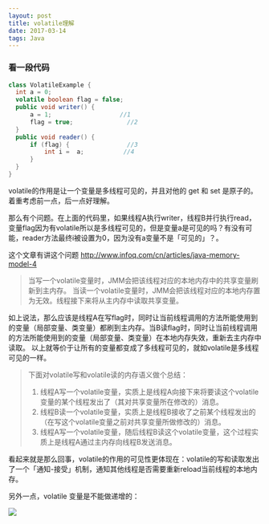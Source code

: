 ```yaml
---
layout: post
title: volatile理解
date: 2017-03-14
tags: Java
---
```

### 看一段代码
```java
class VolatileExample {
  int a = 0;
  volatile boolean flag = false;
  public void writer() {
      a = 1;                   //1
      flag = true;               //2
  }
  public void reader() {
      if (flag) {                //3
          int i =  a;           //4
      }
  }
}
```
volatile的作用是让一个变量是多线程可见的，并且对他的 get 和 set 是原子的。着重考虑前一点，后一点好理解。

<!-- more -->


那么有个问题。在上面的代码里，如果线程A执行writer，线程B并行执行read，变量flag因为有volatile所以是多线程可见的，但是变量a是可见的吗？有没有可能，reader方法最终i被设置为0，因为没有a变量不是「可见的」？。

这个文章有讲这个问题 <http://www.infoq.com/cn/articles/java-memory-model-4>

>当写一个volatile变量时，JMM会把该线程对应的本地内存中的共享变量刷新到主内存。
>当读一个volatile变量时，JMM会把该线程对应的本地内存置为无效。线程接下来将从主内存中读取共享变量。

如上说法，那么应该是线程A在写flag时，同时让当前线程调用的方法所能使用到的变量（局部变量、类变量）都刷到主内存。当B读flag时，同时让当前线程调用的方法所能使用到的变量（局部变量、类变量）在本地内存失效，重新去主内存中读取。
以上就等价于让所有的变量都变成了多线程可见的，就如volatile是多线程可见的一样。

>下面对volatile写和volatile读的内存语义做个总结：
>    1. 线程A写一个volatile变量，实质上是线程A向接下来将要读这个volatile变量的某个线程发出了（其对共享变量所在修改的）消息。
>    2. 线程B读一个volatile变量，实质上是线程B接收了之前某个线程发出的（在写这个volatile变量之前对共享变量所做修改的）消息。
>    3. 线程A写一个volatile变量，随后线程B读这个volatile变量，这个过程实质上是线程A通过主内存向线程B发送消息。

看起来就是那么回事，volatile的作用的可见性更体现在：volatile的写和读取发出了一个「通知-接受」机制，通知其他线程是否需要重新reload当前线程的本地内存。

另外一点，volatile 变量是不能做递增的：

![](http://note-1255449501.file.myqcloud.com/2017-12-15-061815.png)